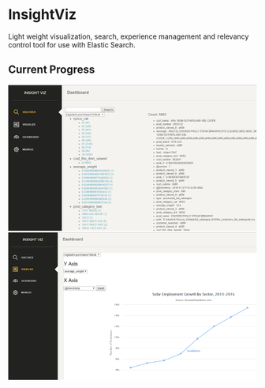 # InsightViz
Light weight visualization, search, experience management and relevancy control tool for use with Elastic Search.

## Current Progress

![Search Page](https://github.com/matmoxam/insightviz/blob/master/misc/insightviz_discover.png)
![Visualize Page](https://github.com/matmoxam/insightviz/blob/master/misc/insightviz_visualize.png)


